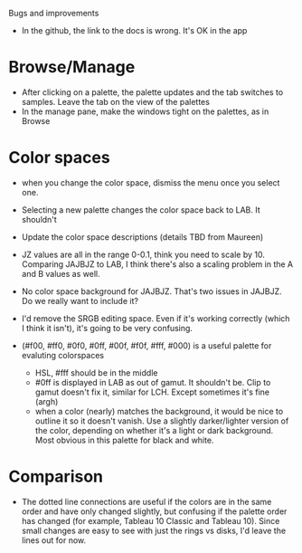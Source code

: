 Bugs and improvements

- In the github, the link to the docs is wrong. It's OK in the app

# Browse/Manage
- After clicking on a palette, the palette updates and the tab switches to samples. Leave the tab on the view of the palettes
- In the manage pane, make the windows tight on the palettes, as in Browse

# Color spaces
- when you change the color space, dismiss the menu once you select one.
- Selecting a new palette changes the color space back to LAB. It shouldn't
- Update the color space descriptions (details TBD from Maureen)
- JZ values are all in the range 0-0.1, think you need to scale by 10. Comparing JAJBJZ to LAB, I think there's also a scaling problem in the A and B values as well. 
- No color space background for JAJBJZ. That's two issues in JAJBJZ. Do we really want to include it?
- I'd remove the SRGB editing space. Even if it's working correctly (which I think it isn't), it's going to be very confusing. 

- (#f00, #ff0, #0f0, #0ff, #00f, #f0f, #fff, #000) is a useful palette for evaluting colorspaces
    - HSL, #fff should be in the middle
    - #0ff is displayed in LAB as out of gamut. It shouldn't be. Clip to gamut doesn't fix it, similar for LCH. Except sometimes it's fine (argh)
    - when a color (nearly) matches the background, it would be nice to outline it so it doesn't vanish. Use a slightly darker/lighter version of the color, depending on whether it's a light or dark background. Most obvious in this palette for black and white.

# Comparison
- The dotted line connections are useful if the colors are in the same order and have only changed slightly, but confusing if the palette order has changed (for example, Tableau 10 Classic and Tableau 10). Since small changes are easy to see with just the rings vs disks, I'd leave the lines out for now.





